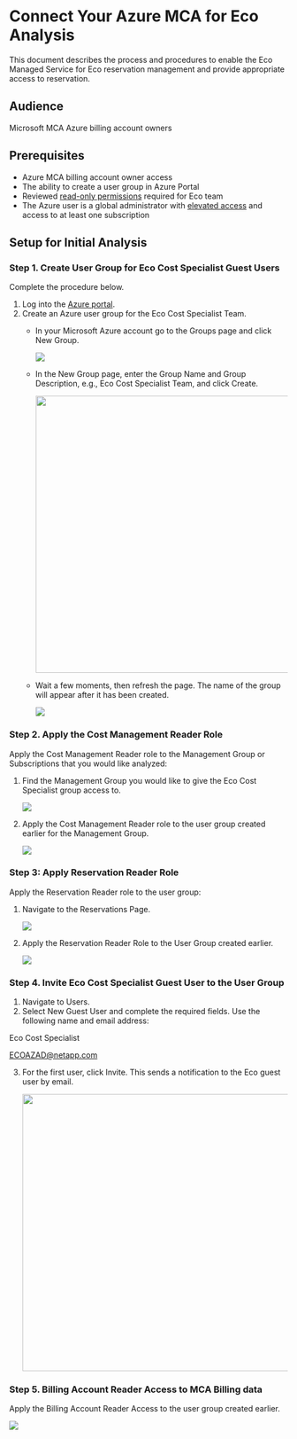 <meta name="robots" content="noindex">

# Connect Your Azure MCA for Eco Analysis

This document describes the process and procedures to enable the Eco Managed Service for Eco reservation management and provide appropriate access to reservation.

## Audience

Microsoft MCA Azure billing account owners

## Prerequisites

- Azure MCA billing account owner access
- The ability to create a user group in Azure Portal
- Reviewed [read-only permissions](https://docs.spot.io/eco/azure-tutorials/access-roles-read-only) required for Eco team
- The Azure user is a global administrator with [elevated access](https://docs.microsoft.com/en-us/azure/role-based-access-control/elevate-access-global-admin#elevate-access-for-a-global-administrator) and access to at least one subscription

## Setup for Initial Analysis

### Step 1. Create User Group for Eco Cost Specialist Guest Users

Complete the procedure below.
1. Log into the [Azure portal](https://portal.azure.com/).
2. Create an Azure user group for the Eco Cost Specialist Team.
   - In your Microsoft Azure account go to the Groups page and click New Group.

     <img src="/connect-your-cloud-provider/_media/connect-azure-ea-n001.png" />

   - In the New Group page, enter the Group Name and Group Description, e.g., Eco Cost Specialist Team, and click Create.

     <img src="/connect-your-cloud-provider/_media/connect-azure-ea-n002.png" width="500" />

   - Wait a few moments, then refresh the page. The name of the group will appear after it has been created.

     <img src="/connect-your-cloud-provider/_media/connect-azure-ea-n003.png" />

### Step 2. Apply the Cost Management Reader Role

Apply the Cost Management Reader role to the Management Group or Subscriptions that you would like analyzed:

1. Find the Management Group you would like to give the Eco Cost Specialist group access to.

   <img src="/connect-your-cloud-provider/_media/connect-azure-ea-n004.png" />

2. Apply the Cost Management Reader role to the user group created earlier for the Management Group.

   <img src="/connect-your-cloud-provider/_media/connect-azure-ea-n005.png" />

### Step 3: Apply Reservation Reader Role

Apply the Reservation Reader role to the user group:
1. Navigate to the Reservations Page.

   <img src="/connect-your-cloud-provider/_media/connect-azure-ea-n006.png" />

2. Apply the Reservation Reader Role to the User Group created earlier.

    <img src="/connect-your-cloud-provider/_media/connect-azure-ea-n007.png" />

### Step 4. Invite Eco Cost Specialist Guest User to the User Group

1. Navigate to Users.
2. Select New Guest User and complete the required fields. Use the following name and email address:

  Eco Cost Specialist
  
  ECOAZAD@netapp.com

3. For the first user, click Invite. This sends a notification to the Eco guest user by email.

   <img src="/connect-your-cloud-provider/_media/connect-azure-ea-n008.png" width="500" />

### Step 5.  Billing Account Reader Access to MCA Billing data

Apply the Billing Account Reader Access to the user group created earlier.

<img src="/connect-your-cloud-provider/_media/connect-azure-ea-n010.png" />
